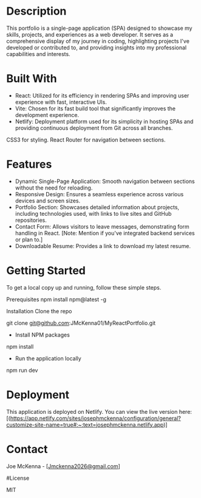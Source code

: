 # Description

This portfolio is a single-page application (SPA) designed to showcase my skills, projects, and experiences as a web developer. It serves as a comprehensive display of my journey in coding, highlighting projects I've developed or contributed to, and providing insights into my professional capabilities and interests.

# Built With

- React: Utilized for its efficiency in rendering SPAs and improving user experience with fast, interactive UIs.
- Vite: Chosen for its fast build tool that significantly improves the development experience.
- Netlify: Deployment platform used for its simplicity in hosting SPAs and providing continuous deployment from Git across all branches.


CSS3 for styling.
React Router for navigation between sections.

# Features

- Dynamic Single-Page Application: Smooth navigation between sections without the need for reloading.
- Responsive Design: Ensures a seamless experience across various devices and screen sizes.
- Portfolio Section: Showcases detailed information about projects, including technologies used, with links to live sites and GitHub repositories.
- Contact Form: Allows visitors to leave messages, demonstrating form handling in React. [Note: Mention if you've integrated backend services or plan to.]
- Downloadable Resume: Provides a link to download my latest resume.

# Getting Started

To get a local copy up and running, follow these simple steps.

Prerequisites
npm install npm@latest -g

Installation
Clone the repo

git clone git@github.com:JMcKenna01/MyReactPortfolio.git

- Install NPM packages

npm install

- Run the application locally


npm run dev

# Deployment

This application is deployed on Netlify. You can view the live version here: [(https://app.netlify.com/sites/josephmckenna/configuration/general?customize-site-name=true#:~:text=josephmckenna.netlify.app)]

# Contact
Joe McKenna - [Jmckenna2026@gmail.com]

#License

MIT

